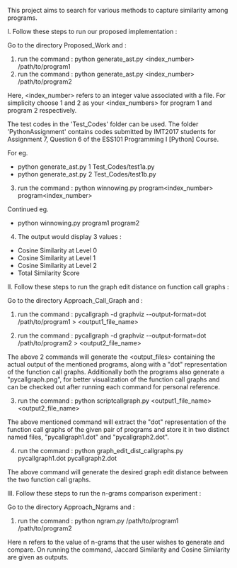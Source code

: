 This project aims to search for various methods to capture similarity among programs. 

I. Follow these steps to run our proposed implementation :

Go to the directory Proposed_Work and :

1) run the command : python generate_ast.py <index_number> /path/to/program1
2) run the command : python generate_ast.py <index_number> /path/to/program2

Here, <index_number> refers to an integer value associated with a file. For simplicity choose 1 and 2 as your <index_numbers> for program 1 and program 2 respectively.

The test codes in the 'Test_Codes' folder can be used. The folder 'PythonAssignment' contains codes submitted by IMT2017 students for Assignment 7, Question 6 of the ESS101 Programming I [Python] Course.

For eg.

- python generate_ast.py 1 Test_Codes/test1a.py
- python generate_ast.py 2 Test_Codes/test1b.py

3) run the command : python winnowing.py program<index_number> program<index_number>

Continued eg.

- python winnowing.py program1 program2

4) The output would display 3 values :

- Cosine Similarity at Level 0
- Cosine Similarity at Level 1
- Cosine Similarity at Level 2 
- Total Similarity Score

II. Follow these steps to run the graph edit distance on function call graphs :

Go to the directory Approach_Call_Graph and :

1) run the command : pycallgraph -d graphviz --output-format=dot /path/to/program1 > <output1_file_name>

2) run the command : pycallgraph -d graphviz --output-format=dot /path/to/program2 > <output2_file_name>

The above 2 commands will generate the <output_files> containing the actual output of the mentioned programs, along with a "dot" representation of the function call graphs. Additionally both the programs also generate a "pycallgraph.png", for better visualization of the function call graphs and can be checked out after running each command for personal reference.

3) run the command : python scriptcallgraph.py <output1_file_name> <output2_file_name>

The above mentioned command will extract the "dot" representation of the function call graphs of the given pair of programs and store it in two distinct named files, "pycallgraph1.dot" and "pycallgraph2.dot".  

4) run the command : python graph_edit_dist_callgraphs.py pycallgraph1.dot pycallgraph2.dot

The above command will generate the desired graph edit distance between the two function call graphs.

III. Follow these steps to run the n-grams comparison experiment :

Go to the directory Approach_Ngrams and :

1) run the command : python ngram.py /path/to/program1 /path/to/program2 <n>

Here n refers to the value of n-grams that the user wishes to generate and compare.
On running the command, Jaccard Similarity and Cosine Similarity are given as outputs.